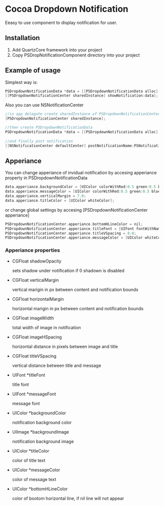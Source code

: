 Cocoa Dropdown Notification
===========================

Eeasy to use component to display notification for user.

## Installation

1. Add QuartzCore framework into your project
2. Copy PSDropNotificationComponent directory into your project

## Example of usage

Simplest way is:

```objective-c
PSDropdownNotificationData *data = [[PSDropdownNotificationData alloc] initWithTitle:@"Title" message:@"Message"];
[[PSDropdownNotificationCenter sharedInstance] showNotification:data];
```

Also you can use NSNotificationCenter

```objective-c
//in app delegate create sharedInstance of PSDropdownNotificationCenter
[PSDropdownNotificationCenter sharedInstance];

//then create PSDropdownNotificationData
PSDropdownNotificationData *data = [[PSDropdownNotificationData alloc] initWithTitle:@"Title" message:@"Message"];
                                                                         
//and finally post notification
[[NSNotificationCenter defaultCenter] postNotificationName:PSNotificationCenterEventShowNotification object:data];
```

## Apperiance

You can change apperiance of invidual notification by accesing apperiance property in PSDropdownNotificationData

```objective-c
data.apperiance.backgroundColor = [UIColor colorWithRed:0.5 green:0.5 blue:0.5 alpha:1.0];
data.apperiance.messageColor = [UIColor colorWithRed:0.5 green:0.5 blue:0.5 alpha:1.0];
data.apperiance.verticalMargin = 7.0;
data.apperiance.titleColor = [UIColor whiteColor];
```

or change global settings by accesing [PSDropdownNotificationCenter apperiance]

```objective-c
PSDropdownNotificationCenter.apperiance.bottomHLineColor = nil;
PSDropdownNotificationCenter.apperiance.titleFont = [UIFont fontWithName:@"HelveticaNeue-Bold" size:26.0f];
PSDropdownNotificationCenter.apperiance.titleVSpacing = 8.0;
PSDropdownNotificationCenter.apperiance.messageColor = [UIColor whiteColor];
```

### Apperiance properties

* CGFloat shadowOpacity

  sets shadow under notification if 0 shadown is disabled

* CGFloat verticalMargin
	
	vertical marigin in px between content and notification bounds

* CGFloat horizontalMargin
	
	horizontal marigin in px between content and notification bounds

* CGFloat imageWidth
	
	total width of image in notification

* CGFloat imageHSpacing
	
	horizontal distance in pixels between image and title

* CGFloat titleVSpacing
	
	vertical distance between title and message

* UIFont *titleFont
	
	title font

* UIFont *messageFont
	
	message font

* UIColor *backgroundColor
	
	notification background color

* UIImage *backgroundImage

	notification background image

* UIColor *titleColor
	
	color of title text

* UIColor *messageColor
	
	color of message text

* UIColor *bottomHLineColor
	
	color of bootom horizontal line, if nil line will not appear
